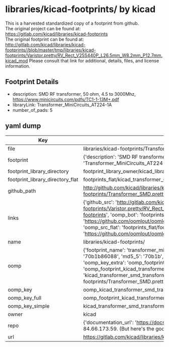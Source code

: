 # libraries/kicad-footprints/ by kicad  
This is a harvested standardized copy of a footprint from github.  
The original project can be found at:  
https://gitlab.com/kicad/libraries/kicad-footprints  
The original footprint can be found at:
http://gitlab.com/kicad/libraries/kicad-footprints//blob/master/tmp/libraries/kicad-footprints/Varistor.pretty/RV_Rect_V25S440P_L26.5mm_W8.2mm_P12.7mm.kicad_mod
Please consult that link for additional, details, files, and license information.  
## Footprint Details
* description: SMD RF transformer, 50 ohm, 4.5 to 3000Mhz, https://www.minicircuits.com/pdfs/TC1-1-13M+.pdf  
* libraryLink: Transformer_MiniCircuits_AT224-1A  
* number_of_pads: 5  
## yaml dump  
| Key | Value |  
| --- | --- |  
| file | libraries/kicad-footprints/Transformer_SMD.pretty/Transformer_MiniCircuits_AT224-1A.kicad_mod |  
| footprint | {'description': 'SMD RF transformer, 50 ohm, 4.5 to 3000Mhz, https://www.minicircuits.com/pdfs/TC1-1-13M+.pdf', 'libraryLink': 'Transformer_MiniCircuits_AT224-1A', 'number_of_pads': 5} |  
| footprint_library_directory | footprint_library_owner/kicad_libraries/kicad-footprints/ |  
| footprint_library_directory_flat | footprints_flat/kicad_transformer_smd_transformer_minicircuits_at224_1a/working |  
| github_path | http://github.com/kicad/libraries/kicad-footprints//blob/master/tmp/libraries/kicad-footprints/Transformer_SMD.pretty/Transformer_MiniCircuits_AT224-1A.kicad_mod |  
| links | {'github_src': 'http://gitlab.com/kicad/libraries/kicad-footprints//blob/master/tmp/libraries/kicad-footprints/Varistor.pretty/RV_Rect_V25S440P_L26.5mm_W8.2mm_P12.7mm.kicad_mod', 'github_src_repo': 'https://gitlab.com/kicad/libraries/kicad-footprints', 'oomp_bot': 'footprints/kicad_transformer_smd_transformer_minicircuits_at224_1a/working', 'oomp_bot_github': 'https://github.com/oomlout/oomlout_oomp_footprint_bot/tree/main/footprints/kicad_transformer_smd_transformer_minicircuits_at224_1a/working', 'oomp_src_flat': 'footprints_flat/footprints_flat/kicad_transformer_smd_transformer_minicircuits_at224_1a/working', 'oomp_src_flat_github': 'https://github.com/oomlout/oomlout_oomp_footprint_src/tree/main/footprints_flat/kicad_transformer_smd_transformer_minicircuits_at224_1a/working'} |  
| name | libraries/kicad-footprints/ |  
| oomp | {'footprint_name': 'transformer_minicircuits_at224_1a', 'library_name': 'transformer_smd', 'md5': '70b1b86088f629fb50dc10a6324ed7f5', 'md5_10': '70b1b86088', 'md5_5': '70b1b', 'md5_6': '70b1b8', 'oomp_key': 'oomp_kicad_transformer_smd_transformer_minicircuits_at224_1a', 'oomp_key_extra': 'oomp_footprint_kicad_transformer_smd_transformer_minicircuits_at224_1a', 'oomp_key_full': 'oomp_footprint_kicad_transformer_smd_transformer_minicircuits_at224_1a_70b1b8', 'oomp_key_simple': 'kicad_transformer_smd_transformer_minicircuits_at224_1a', 'original_filename': 'libraries/kicad-footprints/Transformer_SMD.pretty/Transformer_MiniCircuits_AT224-1A.kicad_mod', 'owner_name': 'kicad'} |  
| oomp_key | oomp_kicad_transformer_smd_transformer_minicircuits_at224_1a |  
| oomp_key_full | oomp_footprint_kicad_transformer_smd_transformer_minicircuits_at224_1a |  
| oomp_key_simple | kicad_transformer_smd_transformer_minicircuits_at224_1a |  
| owner | kicad |  
| repo | {'documentation_url': 'https://docs.github.com/rest/overview/resources-in-the-rest-api#rate-limiting', 'message': "API rate limit exceeded for 84.66.173.59. (But here's the good news: Authenticated requests get a higher rate limit. Check out the documentation for more details.)"} |  
| url | https://gitlab.com/kicad/libraries/kicad-footprints |  

